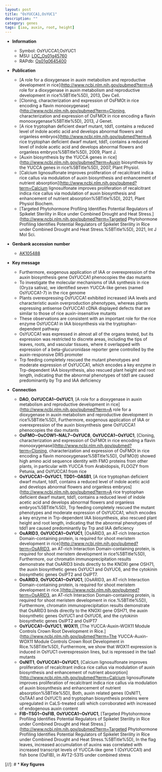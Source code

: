 ```yaml
---
layout: post
title: "OsYUCCA1,OsYUC1"
description: ""
category: genes
tags: [iaa, auxin, root, height]
---
```


* **Information**  
    + Symbol: OsYUCCA1,OsYUC1  
    + MSU: [LOC_Os01g45760](http://rice.uga.edu/cgi-bin/ORF_infopage.cgi?orf=LOC_Os01g45760)  
    + RAPdb: [Os01g0645400](http://rapdb.dna.affrc.go.jp/viewer/gbrowse_details/irgsp1?name=Os01g0645400)  

* **Publication**  
    + [A role for a dioxygenase in auxin metabolism and reproductive development in rice](http://www.ncbi.nlm.nih.gov/pubmed?term=A role for a dioxygenase in auxin metabolism and reproductive development in rice%5BTitle%5D), 2013, Dev Cell.
    + [Cloning, characterization and expression of OsFMOt in rice encoding a flavin monooxygenase](http://www.ncbi.nlm.nih.gov/pubmed?term=Cloning, characterization and expression of OsFMOt in rice encoding a flavin monooxygenase%5BTitle%5D), 2013, J Genet.
    + [A rice tryptophan deficient dwarf mutant, tdd1, contains a reduced level of indole acetic acid and develops abnormal flowers and organless embryos](http://www.ncbi.nlm.nih.gov/pubmed?term=A rice tryptophan deficient dwarf mutant, tdd1, contains a reduced level of indole acetic acid and develops abnormal flowers and organless embryos%5BTitle%5D), 2009, Plant J.
    + [Auxin biosynthesis by the YUCCA genes in rice](http://www.ncbi.nlm.nih.gov/pubmed?term=Auxin biosynthesis by the YUCCA genes in rice%5BTitle%5D), 2007, Plant Physiol.
    + [Calcium lignosulfonate improves proliferation of recalcitrant indica rice callus via modulation of auxin biosynthesis and enhancement of nutrient absorption](http://www.ncbi.nlm.nih.gov/pubmed?term=Calcium lignosulfonate improves proliferation of recalcitrant indica rice callus via modulation of auxin biosynthesis and enhancement of nutrient absorption%5BTitle%5D), 2021, Plant Physiol Biochem.
    + [Targeted Phytohormone Profiling Identifies Potential Regulators of Spikelet Sterility in Rice under Combined Drought and Heat Stress.](http://www.ncbi.nlm.nih.gov/pubmed?term=Targeted Phytohormone Profiling Identifies Potential Regulators of Spikelet Sterility in Rice under Combined Drought and Heat Stress.%5BTitle%5D), 2021, Int J Mol Sci.

* **Genbank accession number**  
    + [AK105488](http://www.ncbi.nlm.nih.gov/nuccore/AK105488)

* **Key message**  
    + Furthermore, exogenous application of IAA or overexpression of the auxin biosynthesis gene OsYUCCA1 phenocopies the dao mutants
    + To investigate the molecular mechanisms of IAA synthesis in rice (Oryza sativa), we identified seven YUCCA-like genes (named OsYUCCA1-7) in the rice genome
    + Plants overexpressing OsYUCCA1 exhibited increased IAA levels and characteristic auxin overproduction phenotypes, whereas plants expressing antisense OsYUCCA1 cDNA displayed defects that are similar to those of rice auxin-insensitive mutants
    + These observations are consistent with an important role for the rice enzyme OsYUCCA1 in IAA biosynthesis via the tryptophan-dependent pathway
    + OsYUCCA1 was expressed in almost all of the organs tested, but its expression was restricted to discrete areas, including the tips of leaves, roots, and vascular tissues, where it overlapped with expression of a beta-glucuronidase reporter gene controlled by the auxin-responsive DR5 promoter
    + Trp feeding completely rescued the mutant phenotypes and moderate expression of OsYUCCA1, which encodes a key enzyme in Trp-dependent IAA biosynthesis, also rescued plant height and root length, indicating that the abnormal phenotypes of tdd1 are caused predominantly by Trp and IAA deficiency

* **Connection**  
    + __DAO__, __OsYUCCA1~OsYUC1__, [A role for a dioxygenase in auxin metabolism and reproductive development in rice](http://www.ncbi.nlm.nih.gov/pubmed?term=A role for a dioxygenase in auxin metabolism and reproductive development in rice%5BTitle%5D), Furthermore, exogenous application of IAA or overexpression of the auxin biosynthesis gene OsYUCCA1 phenocopies the dao mutants
    + __OsFMO~OsCOW1~NAL7~OsYUC8__, __OsYUCCA1~OsYUC1__, [Cloning, characterization and expression of OsFMOt in rice encoding a flavin monooxygenase](http://www.ncbi.nlm.nih.gov/pubmed?term=Cloning, characterization and expression of OsFMOt in rice encoding a flavin monooxygenase%5BTitle%5D), OsFMO(t) showed high amino acid sequence identity with FMO proteins from other plants, in particular with YUCCA from Arabidopsis, FLOOZY from Petunia, and OsYUCCA1 from rice
    + __OsYUCCA1~OsYUC1__, __TDD1~OASB1__, [A rice tryptophan deficient dwarf mutant, tdd1, contains a reduced level of indole acetic acid and develops abnormal flowers and organless embryos](http://www.ncbi.nlm.nih.gov/pubmed?term=A rice tryptophan deficient dwarf mutant, tdd1, contains a reduced level of indole acetic acid and develops abnormal flowers and organless embryos%5BTitle%5D), Trp feeding completely rescued the mutant phenotypes and moderate expression of OsYUCCA1, which encodes a key enzyme in Trp-dependent IAA biosynthesis, also rescued plant height and root length, indicating that the abnormal phenotypes of tdd1 are caused predominantly by Trp and IAA deficiency
    + __OsARID3__, __OsYUCCA1~OsYUC1__, [OsARID3, an AT-rich Interaction Domain-containing protein, is required for shoot  meristem development in rice](http://www.ncbi.nlm.nih.gov/pubmed?term=OsARID3, an AT-rich Interaction Domain-containing protein, is required for shoot  meristem development in rice%5BTitle%5D), Furthermore, our chromatin immunoprecipitation results demonstrate that OsARID3 binds directly to the KNOXI gene OSH71, the auxin biosynthetic genes OsYUC1 and OsYUC6, and the cytokinin biosynthetic genes OsIPT2 and OsIPT7.
    + __OsARID3__, __OsYUCCA1~OsYUC1__, [OsARID3, an AT-rich Interaction Domain-containing protein, is required for shoot meristem development in rice.](http://www.ncbi.nlm.nih.gov/pubmed?term=OsARID3, an AT-rich Interaction Domain-containing protein, is required for shoot meristem development in rice.%5BTitle%5D), Furthermore, chromatin immunoprecipitation results demonstrate that OsARID3 binds directly to the KNOXI gene OSH71, the auxin biosynthetic genes OsYUC1 and OsYUC6, and the cytokinin biosynthetic genes OsIPT2 and OsIPT7
    + __OsYUCCA1~OsYUC1__, __WOX11__, [The YUCCA-Auxin-WOX11 Module Controls Crown Root Development in Rice.](http://www.ncbi.nlm.nih.gov/pubmed?term=The YUCCA-Auxin-WOX11 Module Controls Crown Root Development in Rice.%5BTitle%5D),  Furthermore, we show that WOX11 expression is induced in OsYUC1 overexpression lines, but is repressed in the taa1 mutants
    + __OsNIT1__, __OsYUCCA1~OsYUC1__, [Calcium lignosulfonate improves proliferation of recalcitrant indica rice callus via modulation of auxin biosynthesis and enhancement of nutrient absorption](http://www.ncbi.nlm.nih.gov/pubmed?term=Calcium lignosulfonate improves proliferation of recalcitrant indica rice callus via modulation of auxin biosynthesis and enhancement of nutrient absorption%5BTitle%5D),  Both, auxin related genes (OsNIT1, OsTAA1 and OsYUC1) and tryptophan biosynthesis proteins were upregulated in CaLS-treated calli which corroborated with increased of endogenous auxin content
    + __FIB~TSG1~OsFIB__, __OsYUCCA1~OsYUC1__, [Targeted Phytohormone Profiling Identifies Potential Regulators of Spikelet Sterility in Rice under Combined Drought and Heat Stress.](http://www.ncbi.nlm.nih.gov/pubmed?term=Targeted Phytohormone Profiling Identifies Potential Regulators of Spikelet Sterility in Rice under Combined Drought and Heat Stress.%5BTitle%5D),  In the flag leaves, increased accumulation of auxins was correlated with increased transcript levels of YUCCA-like gene 1 (OsYUCCA1) and fish bone (OsFIB), in AVT2-5315 under combined stress

[//]: # * **Key figures**  


